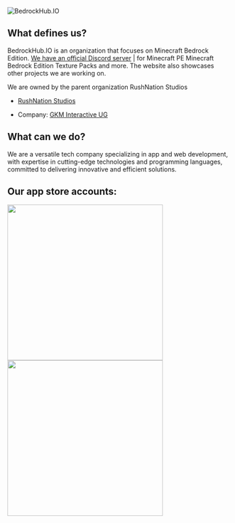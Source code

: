 ![BedrockHub.IO](https://play-lh.googleusercontent.com/eoHQcJM6WYyXqUCfaDV6Srn4sSxyR8JSCc07b4HoJIGjxVjlQ1WE2M95LVIpQ7p_BNjI=w3840-h2160-rw)

## What defines us?
BedrockHub.IO is an organization that focuses on Minecraft Bedrock Edition. [We have an official Discord server](https://discord.bedrockhub.io) | for Minecraft PE Minecraft Bedrock Edition Texture Packs and more. The website also showcases other projects we are working on.

We are owned by the parent organization RushNation Studios

- [RushNation Studios](https://rushnation.net)

- Company: [GKM Interactive UG](https://gkminteractive.com)
  
## What can we do?
We are a versatile tech company specializing in app and web development, with expertise in cutting-edge technologies and programming languages, committed to delivering innovative and efficient solutions.


## Our app store accounts:

<a href="https://apps.apple.com/us/developer/rushnation-studios/id1546403663"><img src="https://cdn.discordapp.com/attachments/1022232337938911262/1099722598797029376/App_Store.png" width="350"></a> <a href="https://play.google.com/store/apps/dev?id=8473970092605055225&hl=gsw&gl=US"><img src="https://cdn.discordapp.com/attachments/1022232337938911262/1099723071788687540/Google_Play.png" width="350"></a>

